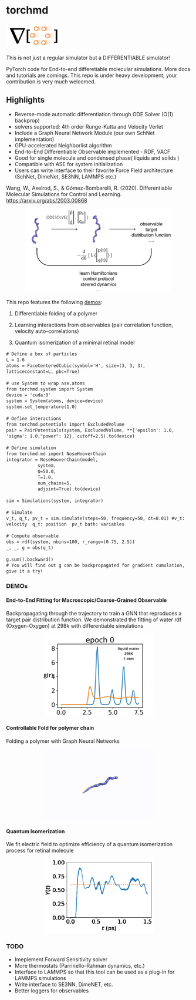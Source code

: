 # torchmd
<p align="left">
  <img src="assets/logo.jpg" width="150">
</p> 

This is not just a regular simulator but a DIFFERENTIABLE simulator!

PyTorch code for End-to-end differetiable molecular simulations. More docs and tutorials are comings.
This repo is under heavy development, your contribution is very much welcomed.  

## Highlights

- Reverse-mode automatic differentiation through ODE Solver (O(1) backprop)
- solvers supported: 4th order Runge-Kutta and Velocity Verlet 
- Include a Graph Neural Network Module (our own SchNet implementation)
- GPU-accelerated Neighborlist algorithm
- End-to-End Differentiable Observable implemented - RDF, VACF
- Good for single molecule and condensed phase( liquids and solids )
- Compatible with ASE for system initialization 
- Users can write interface to their favorite Force Field architecture (SchNet, DimeNet, SE3NN, LAMMPS etc.)

Wang, W., Axelrod, S., & Gómez-Bombarelli, R. (2020). Differentiable Molecular Simulations for Control and Learning. https://arxiv.org/abs/2003.00868

<p align="center">
  <img src="assets/schematic.jpg" width="400">
</p>

This repo features the following [demos](https://github.com/wwang2/torchmd/tree/master/demo):

1. Differentiable folding of a polymer 

2. Learning interactions from observables (pair correlation function, velocity auto-correlations)

3. Quantum isomerization of a minimal retinal model 

```
# Define a box of particles 
L = 1.6 
atoms = FaceCenteredCubic(symbol='H', size=(3, 3, 3), latticeconstant=L, pbc=True)

# use System to wrap ase.atoms
from torchmd.system import System 
device = 'cuda:0'
system = System(atoms, device=device)
system.set_temperature(1.0)

# Define interactions 
from torchmd.potentials import ExcludedVolume
pair = PairPotentials(system, ExcludedVolume, **{'epsilon': 1.0,  'sigma': 1.0,"power": 12}, cutoff=2.5).to(device)

# Define simulation
from torchmd.md import NoseHooverChain
integrator = NoseHooverChain(model, 
            system,
            Q=50.0, 
            T=1.0,
            num_chains=5, 
            adjoint=True).to(device)

sim = Simulations(system, integrator)

# Simulate 
v_t, q_t, pv_t = sim.simulate(steps=50, frequency=50, dt=0.01) #v_t: velocity  q_t: position  pv_t bath: variables

# Compute observable 
obs = rdf(system, nbins=100, r_range=(0.75, 2.5))
_, _, g = obs(q_t)

g.sum().backward()
# You will find out g can be backpropagated for gradient cumulation, give it a try!
```

### DEMOs

#### End-to-End Fitting for Macroscopic/Coarse-Grained Observable 
Backpropagating through the trajectory to train a GNN that reproduces a target pair distribution function.
We demonstrated the fitting of water rdf (Oxygen-Oxygen) at 298k with differentiable simulations
<p align="center">
  <img src="assets/water_gnn_rdf_298k.gif" width="300">
</p>


#### Controllable Fold for polymer chain 
Folding a polymer with Graph Neural Networks 

<p align="center">
  <img src="assets/fold.gif" width="300">
</p>


#### Quantum Isomerization 

We fit electric field to optimize efficiency of a quantum isomerization process for retinal molecule

<p align="center">
  <img src="assets/quantumyield.gif" width="300">
</p>

### TODO 

- Imeplement Forward Sensitivity solver
- More thermostats (Parrinello-Rahman dynamics, etc.) 
- Interface to LAMMPS so that this tool can be used as a plug-in for LAMMPS simulations 
- Write interface to SE3NN, DimeNET, etc.
- Better loggers for observables

